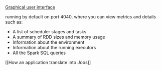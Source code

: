 [Graphical user interface](https://spark.apache.org/docs/latest/web-ui.html)

running by default on port 4040, where you can view metrics and details such as: 
- A list of scheduler stages and tasks
- A summary of RDD sizes and memory usage
- Information about the environment
- Information about the running executors
- All the Spark SQL queries

[[How an application translate into Jobs]]